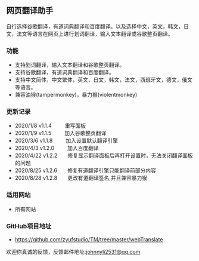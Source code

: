 ## 网页翻译助手
自行选择谷歌翻译，有道词典翻译和百度翻译。以及选择中文，英文，韩文，日文，法文等语言在网页上进行划词翻译，输入文本翻译或谷歌整页翻译。

### 功能
- 支持划词翻译，输入文本翻译和谷歌整页翻译。
- 支持谷歌翻译，有道词典翻译和百度翻译。
- 支持中文简体，中文繁体，英文，日文，韩文，法文，西班牙文，德文，俄文等语言。
- 兼容油猴(tampermonkey)，暴力猴(violentmonkey)

### 更新记录
- 2020/1/8   v1.1.4     &nbsp;&nbsp;&nbsp;&nbsp;&nbsp;&nbsp;&nbsp;&nbsp;重写面板
- 2020/1/9   v1.1.5     &nbsp;&nbsp;&nbsp;&nbsp;&nbsp;&nbsp;&nbsp;&nbsp;加入谷歌整页翻译
- 2020/3/6   v1.1.8     &nbsp;&nbsp;&nbsp;&nbsp;&nbsp;&nbsp;&nbsp;&nbsp;加入设置默认翻译引擎
- 2020/4/3   v1.2.0     &nbsp;&nbsp;&nbsp;&nbsp;&nbsp;&nbsp;&nbsp;&nbsp;加入百度翻译
- 2020/4/22  v1.2.2     &nbsp;&nbsp;&nbsp;&nbsp;&nbsp;&nbsp;修复显示翻译面板后再打开设置时，无法关闭翻译面板的问题
- 2020/8/25  v1.2.6     &nbsp;&nbsp;&nbsp;&nbsp;&nbsp;&nbsp;修复有道翻译引擎只能翻译前部分内容
- 2020/8/28  v1.2.8     &nbsp;&nbsp;&nbsp;&nbsp;&nbsp;&nbsp;更改有道翻译签名,并且兼容暴力猴

### 适用网站
- 所有网站

### GitHub项目地址
- https://github.com/zyufstudio/TM/tree/master/webTranslate

欢迎你真诚的反馈，反馈邮件地址:<johnnyli2531@qq.com>
